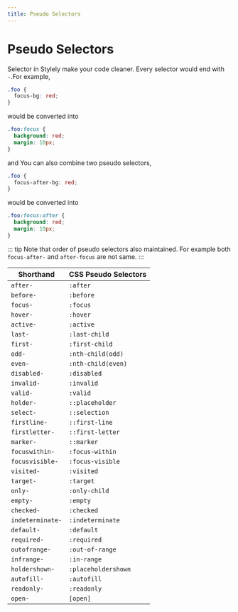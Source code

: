 ```yaml
---
title: Pseudo Selectors
---
```


# Pseudo Selectors

Selector in Stylely make your code cleaner. Every selector would end
with `-`.For example,

```css
.foo {
  focus-bg: red;
}
```

would be converted into

```css
.foo:focus {
  background: red;
  margin: 10px;
}
```

and You can also combine two pseudo selectors,

```css
.foo {
  focus-after-bg: red;
}
```

would be converted into

```css
.foo:focus:after {
  background: red;
  margin: 10px;
}
```

::: tip
Note that order of pseudo selectors also maintained. For example both `focus-after-` and `after-focus` are not same.
:::

| Shorthand        | CSS Pseudo Selectors |
| ---------------- | -------------------- |
| `after-`         | `:after`             |
| `before-`        | `:before`            |
| `focus-`         | `:focus`             |
| `hover-`         | `:hover`             |
| `active-`        | `:active`            |
| `last-`          | `:last-child`        |
| `first-`         | `:first-child`       |
| `odd-`           | `:nth-child(odd)`    |
| `even-`          | `:nth-child(even)`   |
| `disabled-`      | `:disabled`          |
| `invalid-`       | `:invalid`           |
| `valid-`         | `:valid`             |
| `holder-`        | `::placeholder`      |
| `select-`        | `::selection`        |
| `firstline-`     | `::first-line`       |
| `firstletter-`   | `::first-letter`     |
| `marker-`        | `::marker`           |
| `focuswithin-`   | `:focus-within`      |
| `focusvisible-`  | `:focus-visible`     |
| `visited-`       | `:visited`           |
| `target-`        | `:target`            |
| `only-`          | `:only-child`        |
| `empty-`         | `:empty`             |
| `checked-`       | `:checked`           |
| `indeterminate-` | `:indeterminate`     |
| `default-`       | `:default`           |
| `required-`      | `:required`          |
| `outofrange-`    | `:out-of-range`      |
| `infrange-`      | `:in-range`          |
| `holdershown-`   | `:placeholdershown`  |
| `autofill-`      | `:autofill`          |
| `readonly-`      | `:readonly`          |
| `open-`          | `[open]`             |
